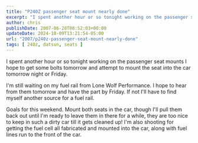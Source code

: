 ```yaml
---
title: "P240Z passenger seat mount nearly done"
excerpt: "I spent another hour or so tonight working on the passenger seat mounts I hope to get some bolts tomorrow"
author: chris
publishDate: 2007-06-28T08:52:03+00:00
updateDate: 2024-10-09T13:21:54-05:00
url: "2007/p240z-passenger-seat-mount-nearly-done"
tags: [ 240z, datsun, seats ]
---
```


I spent another hour or so tonight working on the passenger seat mounts I hope to get some bolts tomorrow and attempt to mount the seat into the car tomorrow night or Friday.


I'm still waiting on my fuel rail from Lone Wolf Performance. I hope to hear from them tomorrow and have the part by Friday. If not I'll have to find myself another source for a fuel rail.


Goals for this weekend. Mount both seats in the car, though I'll pull them back out until I'm ready to leave them in there for a while, they are too nice to keep in such a dirty car till it gets cleaned up! I'm also shooting for getting the fuel cell all fabricated and mounted into the car, along with fuel lines run to the front of the car.

